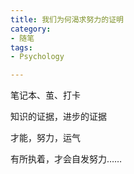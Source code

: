 ```yaml
---
title: 我们为何渴求努力的证明
category:
- 随笔
tags:
- Psychology

---
```


笔记本、茧、打卡

知识的证据，进步的证据

才能，努力，运气



有所执着，才会自发努力……






